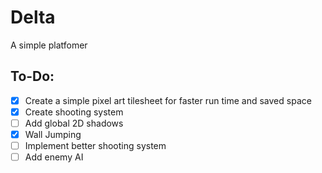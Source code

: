 # Delta
A simple platfomer

## To-Do:
- [x] Create a simple pixel art tilesheet for faster run time and saved space
- [x] Create shooting system 
- [ ] Add global 2D shadows
- [x] Wall Jumping
- [ ] Implement better shooting system
- [ ] Add enemy AI
